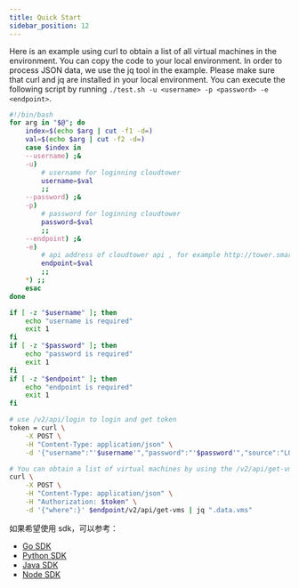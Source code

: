 ```yaml
---
title: Quick Start
sidebar_position: 12
---
```


Here is an example using curl to obtain a list of all virtual machines in the environment. You can copy the code to your local environment. In order to process JSON data, we use the jq tool in the example. Please make sure that curl and jq are installed in your local environment.
You can execute the following script by running `./test.sh -u <username> -p <password> -e <endpoint>`.

<Tabs>
<TabItem value="shell" label="Shell">

```bash
#!/bin/bash
for arg in "$@"; do
    index=$(echo $arg | cut -f1 -d=)
    val=$(echo $arg | cut -f2 -d=)
    case $index in
    --username) ;&
    -u)
        # username for loginning cloudtower
        username=$val
        ;;
    --password) ;&
    -p)
        # password for loginning cloudtower
        password=$val
        ;;
    --endpoint) ;&
    -e)
        # api address of cloudtower api , for example http://tower.smartx.com
        endpoint=$val
        ;;
    *) ;;
    esac
done

if [ -z "$username" ]; then
    echo "username is required"
    exit 1
fi
if [ -z "$password" ]; then
    echo "password is required"
    exit 1
fi
if [ -z "$endpoint" ]; then
    echo "endpoint is required"
    exit 1
fi

# use /v2/api/login to login and get token
token = curl \
    -X POST \
    -H "Content-Type: application/json" \
    -d '{"username":"'$username'","password":"'$password'","source":"LOCAL"}' $endpoint/v2/api/login | jq ".data.token" -r

# You can obtain a list of virtual machines by using the /v2/api/get-vms endpoint and including the token in the Authorization header for authentication.
curl \
    -X POST \
    -H "Content-Type: application/json" \
    -H "Authorization: $token" \
    -d '{"where":}' $endpoint/v2/api/get-vms | jq ".data.vms"

```

</TabItem>
</Tabs>


如果希望使用 sdk，可以参考：

- [Go SDK](/en/sdks/go)
- [Python SDK](/en/sdks/python)
- [Java SDK](/en/sdks/java)
- [Node SDK](https://github.com/smartxworks/cloudtower-node-sdk)